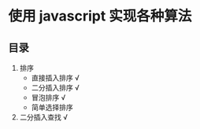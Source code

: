 # 使用 javascript 实现各种算法

## 目录

1. 排序
   + 直接插入排序 √
   + 二分插入排序 √
   + 冒泡排序 √
   + 简单选择排序
2. 二分插入查找 √

